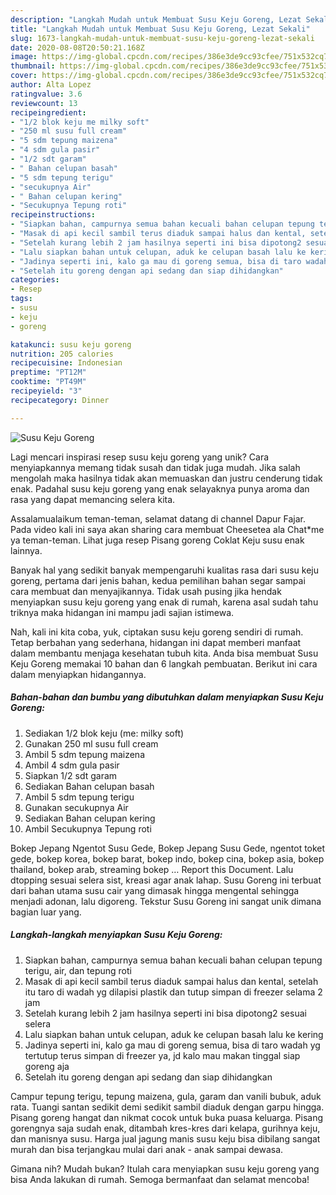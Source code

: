 ```yaml
---
description: "Langkah Mudah untuk Membuat Susu Keju Goreng, Lezat Sekali"
title: "Langkah Mudah untuk Membuat Susu Keju Goreng, Lezat Sekali"
slug: 1673-langkah-mudah-untuk-membuat-susu-keju-goreng-lezat-sekali
date: 2020-08-08T20:50:21.168Z
image: https://img-global.cpcdn.com/recipes/386e3de9cc93cfee/751x532cq70/susu-keju-goreng-foto-resep-utama.jpg
thumbnail: https://img-global.cpcdn.com/recipes/386e3de9cc93cfee/751x532cq70/susu-keju-goreng-foto-resep-utama.jpg
cover: https://img-global.cpcdn.com/recipes/386e3de9cc93cfee/751x532cq70/susu-keju-goreng-foto-resep-utama.jpg
author: Alta Lopez
ratingvalue: 3.6
reviewcount: 13
recipeingredient:
- "1/2 blok keju me milky soft"
- "250 ml susu full cream"
- "5 sdm tepung maizena"
- "4 sdm gula pasir"
- "1/2 sdt garam"
- " Bahan celupan basah"
- "5 sdm tepung terigu"
- "secukupnya Air"
- " Bahan celupan kering"
- "Secukupnya Tepung roti"
recipeinstructions:
- "Siapkan bahan, campurnya semua bahan kecuali bahan celupan tepung terigu, air, dan tepung roti"
- "Masak di api kecil sambil terus diaduk sampai halus dan kental, setelah itu taro di wadah yg dilapisi plastik dan tutup simpan di freezer selama 2 jam"
- "Setelah kurang lebih 2 jam hasilnya seperti ini bisa dipotong2 sesuai selera"
- "Lalu siapkan bahan untuk celupan, aduk ke celupan basah lalu ke kering"
- "Jadinya seperti ini, kalo ga mau di goreng semua, bisa di taro wadah yg tertutup terus simpan di freezer ya, jd kalo mau makan tinggal siap goreng aja"
- "Setelah itu goreng dengan api sedang dan siap dihidangkan"
categories:
- Resep
tags:
- susu
- keju
- goreng

katakunci: susu keju goreng 
nutrition: 205 calories
recipecuisine: Indonesian
preptime: "PT12M"
cooktime: "PT49M"
recipeyield: "3"
recipecategory: Dinner

---
```



![Susu Keju Goreng](https://img-global.cpcdn.com/recipes/386e3de9cc93cfee/751x532cq70/susu-keju-goreng-foto-resep-utama.jpg)

Lagi mencari inspirasi resep susu keju goreng yang unik? Cara menyiapkannya memang tidak susah dan tidak juga mudah. Jika salah mengolah maka hasilnya tidak akan memuaskan dan justru cenderung tidak enak. Padahal susu keju goreng yang enak selayaknya punya aroma dan rasa yang dapat memancing selera kita.

Assalamualaikum teman-teman, selamat datang di channel Dapur Fajar. Pada video kali ini saya akan sharing cara membuat Cheesetea ala Chat*me ya teman-teman. Lihat juga resep Pisang goreng Coklat Keju susu enak lainnya.

Banyak hal yang sedikit banyak mempengaruhi kualitas rasa dari susu keju goreng, pertama dari jenis bahan, kedua pemilihan bahan segar sampai cara membuat dan menyajikannya. Tidak usah pusing jika hendak menyiapkan susu keju goreng yang enak di rumah, karena asal sudah tahu triknya maka hidangan ini mampu jadi sajian istimewa.


Nah, kali ini kita coba, yuk, ciptakan susu keju goreng sendiri di rumah. Tetap berbahan yang sederhana, hidangan ini dapat memberi manfaat dalam membantu menjaga kesehatan tubuh kita. Anda bisa membuat Susu Keju Goreng memakai 10 bahan dan 6 langkah pembuatan. Berikut ini cara dalam menyiapkan hidangannya.

<!--inarticleads1-->

##### Bahan-bahan dan bumbu yang dibutuhkan dalam menyiapkan Susu Keju Goreng:

1. Sediakan 1/2 blok keju (me: milky soft)
1. Gunakan 250 ml susu full cream
1. Ambil 5 sdm tepung maizena
1. Ambil 4 sdm gula pasir
1. Siapkan 1/2 sdt garam
1. Sediakan  Bahan celupan basah
1. Ambil 5 sdm tepung terigu
1. Gunakan secukupnya Air
1. Sediakan  Bahan celupan kering
1. Ambil Secukupnya Tepung roti


Bokep Jepang Ngentot Susu Gede, Bokep Jepang Susu Gede, ngentot toket gede, bokep korea, bokep barat, bokep indo, bokep cina, bokep asia, bokep thailand, bokep arab, streaming bokep … Report this Document. Lalu dtopping sesuai selera sist, kreasi agar anak lahap. Susu Goreng ini terbuat dari bahan utama susu cair yang dimasak hingga mengental sehingga menjadi adonan, lalu digoreng. Tekstur Susu Goreng ini sangat unik dimana bagian luar yang. 

<!--inarticleads2-->

##### Langkah-langkah menyiapkan Susu Keju Goreng:

1. Siapkan bahan, campurnya semua bahan kecuali bahan celupan tepung terigu, air, dan tepung roti
1. Masak di api kecil sambil terus diaduk sampai halus dan kental, setelah itu taro di wadah yg dilapisi plastik dan tutup simpan di freezer selama 2 jam
1. Setelah kurang lebih 2 jam hasilnya seperti ini bisa dipotong2 sesuai selera
1. Lalu siapkan bahan untuk celupan, aduk ke celupan basah lalu ke kering
1. Jadinya seperti ini, kalo ga mau di goreng semua, bisa di taro wadah yg tertutup terus simpan di freezer ya, jd kalo mau makan tinggal siap goreng aja
1. Setelah itu goreng dengan api sedang dan siap dihidangkan


Campur tepung terigu, tepung maizena, gula, garam dan vanili bubuk, aduk rata. Tuangi santan sedikit demi sedikit sambil diaduk dengan garpu hingga. Pisang goreng hangat dan nikmat cocok untuk buka puasa keluarga. Pisang gorengnya saja sudah enak, ditambah kres-kres dari kelapa, gurihnya keju, dan manisnya susu. Harga jual jagung manis susu keju bisa dibilang sangat murah dan bisa terjangkau mulai dari anak - anak sampai dewasa. 

Gimana nih? Mudah bukan? Itulah cara menyiapkan susu keju goreng yang bisa Anda lakukan di rumah. Semoga bermanfaat dan selamat mencoba!

